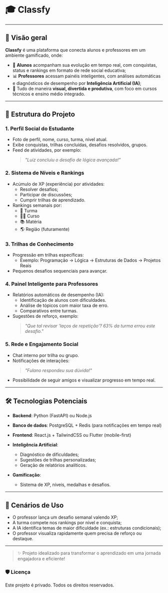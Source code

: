 # 🎓 Classfy

---

## 🚀 Visão geral

**Classfy** é uma plataforma que conecta alunos e professores em um ambiente gamificado, onde:

- 🎯 **Alunos** acompanham sua evolução em tempo real, com conquistas, status e rankings em formato de rede social educativa;
- 📊 **Professores** acessam painéis inteligentes, com análises automáticas e diagnósticos de desempenho por **Inteligência Artificial (IA)**;
- 💬 Tudo de maneira **visual, divertida e produtiva**, com foco em cursos técnicos e ensino médio integrado.

---

## 🧩 Estrutura do Projeto

### 1. Perfil Social do Estudante
- Foto de perfil, nome, curso, turma, nível atual.
- Exibe conquistas, trilhas concluídas, desafios resolvidos, grupos.
- Feed de atividades, por exemplo:
  > _"Luiz concluiu o desafio de lógica avançada!"_

### 2. Sistema de Níveis e Rankings
- Acúmulo de XP (experiência) por atividades:
  - Resolver desafios;
  - Participar de discussões;
  - Cumprir trilhas de aprendizado.
- Rankings semanais por:
  - 🏫 Turma
  - 🧑‍🎓 Curso
  - 📚 Matéria
  - 🌎 Região (futuramente)

### 3. Trilhas de Conhecimento
- Progressão em trilhas específicas:
  - Exemplo: Programação → Lógica → Estruturas de Dados → Projetos Reais
- Pequenos desafios sequenciais para avançar.

### 4. Painel Inteligente para Professores
- Relatórios automáticos de desempenho (IA):
  - Identificação de alunos com dificuldades.
  - Análise de tópicos com maior taxa de erro.
  - Comparativos entre turmas.
- Sugestões de reforço, exemplo:
  > _"Que tal revisar 'laços de repetição'? 63% da turma errou este desafio."_

### 5. Rede e Engajamento Social
- Chat interno por trilha ou grupo.
- Notificações de interações:
  > _"Fulano respondeu sua dúvida!"_
- Possibilidade de seguir amigos e visualizar progresso em tempo real.

---

## 🛠️ Tecnologias Potenciais

- **Backend**: Python (FastAPI) ou Node.js
- **Banco de dados**: PostgreSQL + Redis (para notificações em tempo real)
- **Frontend**: React.js + TailwindCSS ou Flutter (mobile-first)
- **Inteligência Artificial**:
  - Diagnóstico de dificuldades;
  - Sugestões de trilhas personalizadas;
  - Geração de relatórios analíticos.

- **Gamificação**:
  - Sistema de XP, níveis, medalhas e desafios.

---

## 🎯 Cenários de Uso

- O professor lança um desafio semanal valendo XP;
- A turma compete nos rankings por nível e conquista;
- A IA identifica temas de maior dificuldade (ex.: estruturas condicionais);
- O professor visualiza rapidamente quem precisa de reforço ou destaque.

---

> ✨ Projeto idealizado para transformar o aprendizado em uma jornada engajadora e eficiente!

### 🛡️ Licença
Este projeto é privado. Todos os direitos reservados.

